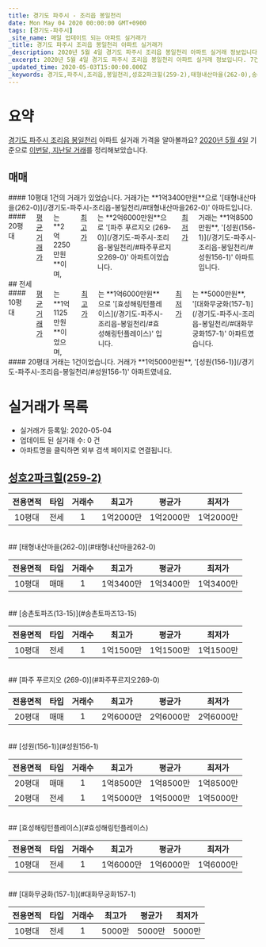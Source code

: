 ```yaml
---
title: 경기도 파주시 - 조리읍 봉일천리
date: Mon May 04 2020 00:00:00 GMT+0900
tags: [경기도-파주시]
_site_name: 매일 업데이트 되는 아파트 실거래가
_title: 경기도 파주시 조리읍 봉일천리 아파트 실거래가
_description: 2020년 5월 4일 경기도 파주시 조리읍 봉일천리 아파트 실거래 정보입니다. 7건 아파트 정보가 있습니다.
_excerpt: 2020년 5월 4일 경기도 파주시 조리읍 봉일천리 아파트 실거래 정보입니다. 7건 아파트 정보가 있습니다.
_updated_time: 2020-05-03T15:00:00.000Z
_keywords: 경기도,파주시,조리읍,봉일천리,성호2파크힐(259-2),태형내산마을(262-0),송촌토파즈(13-15),파주 푸르지오 (269-0),성원(156-1),효성해링턴플레이스,대화무궁화(157-1)
---
```





# 요약
<ins>경기도 파주시 조리읍 봉일천리</ins> 아파트 실거래 가격을 알아볼까요? <ins>2020년 5월 4일</ins> 기준으로 <ins>이번달, 지난달 거래</ins>를 정리해보았습니다.

## 매매
<div class="container">
<div class="six columns" markdown="1">
#### 10평대
1건의 거래가 있었습니다. 거래가는 **1억3400만원**으로 '[태형내산마을(262-0)](/경기도-파주시-조리읍-봉일천리/#태형내산마을262-0)' 아파트입니다.
</div>
<div class="six columns" markdown="1">
#### 20평대
<ins>평균 거래가</ins>는 **2억2250만원**이며, <ins>최고가</ins>는 **2억6000만원**으로 '[파주 푸르지오 (269-0)](/경기도-파주시-조리읍-봉일천리/#파주푸르지오269-0)' 아파트이었습니다. <ins>최저가</ins> 거래는 **1억8500만원**, '[성원(156-1)](/경기도-파주시-조리읍-봉일천리/#성원156-1)' 아파트입니다.
</div>
</div>
## 전세
<div class="container">
<div class="six columns" markdown="1">
#### 10평대
<ins>평균 거래가</ins>는 **1억1125만원**이었으며, <ins>최고가</ins>는 **1억6000만원**으로 '[효성해링턴플레이스](/경기도-파주시-조리읍-봉일천리/#효성해링턴플레이스)' 입니다. <ins>최저가</ins>는 **5000만원**, '[대화무궁화(157-1)](/경기도-파주시-조리읍-봉일천리/#대화무궁화157-1)' 아파트였습니다.
</div>
<div class="six columns" markdown="1">
#### 20평대
거래는 1건이었습니다. 거래가 **1억5000만원**, '[성원(156-1)](/경기도-파주시-조리읍-봉일천리/#성원156-1)' 아파트였네요.
</div>
</div>



# 실거래가 목록
- 실거래가 등록일: 2020-05-04
- 업데이트 된 실거래 수: 0 건
- 아파트명을 클릭하면 외부 검색 페이지로 연결됩니다.

## [성호2파크힐(259-2)](#성호2파크힐259-2)

|전용면적|타입|거래수|최고가|평균가|최저가|
|:---:|:---:|:---:|:---:|:---:|:---:|
|10평대|<span class="deal-type-2">전세</span>|1|1억2000만|1억2000만|1억2000만|

<br/>
## [태형내산마을(262-0)](#태형내산마을262-0)

|전용면적|타입|거래수|최고가|평균가|최저가|
|:---:|:---:|:---:|:---:|:---:|:---:|
|10평대|<span class="deal-type-1">매매</span>|1|1억3400만|1억3400만|1억3400만|

<br/>
## [송촌토파즈(13-15)](#송촌토파즈13-15)

|전용면적|타입|거래수|최고가|평균가|최저가|
|:---:|:---:|:---:|:---:|:---:|:---:|
|10평대|<span class="deal-type-2">전세</span>|1|1억1500만|1억1500만|1억1500만|

<br/>
## [파주 푸르지오 (269-0)](#파주푸르지오269-0)

|전용면적|타입|거래수|최고가|평균가|최저가|
|:---:|:---:|:---:|:---:|:---:|:---:|
|20평대|<span class="deal-type-1">매매</span>|1|2억6000만|2억6000만|2억6000만|

<br/>
## [성원(156-1)](#성원156-1)

|전용면적|타입|거래수|최고가|평균가|최저가|
|:---:|:---:|:---:|:---:|:---:|:---:|
|20평대|<span class="deal-type-1">매매</span>|1|1억8500만|1억8500만|1억8500만|
|20평대|<span class="deal-type-2">전세</span>|1|1억5000만|1억5000만|1억5000만|

<br/>
## [효성해링턴플레이스](#효성해링턴플레이스)

|전용면적|타입|거래수|최고가|평균가|최저가|
|:---:|:---:|:---:|:---:|:---:|:---:|
|10평대|<span class="deal-type-2">전세</span>|1|1억6000만|1억6000만|1억6000만|

<br/>
## [대화무궁화(157-1)](#대화무궁화157-1)

|전용면적|타입|거래수|최고가|평균가|최저가|
|:---:|:---:|:---:|:---:|:---:|:---:|
|10평대|<span class="deal-type-2">전세</span>|1|5000만|5000만|5000만|

<br/>



